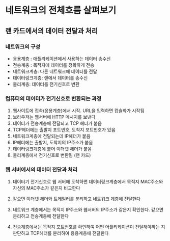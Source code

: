 # 네트워크의 전체흐름 살펴보기

## 랜 카드에서의 데이터 전달과 처리

### 네트워크의 구성

- 응용계층 : 애플리케이션에서 사용하는 데이터 송수신
- 전송계충 : 목적지에 데이터를 정확하게 전송
- 네트워크계층: 다른 네트워크에 데이터를 전달
- 데이터링크계층: 랜에서 데이터를 송수신
- 물리계층: 데이터를 전기신호로 변환

### 컴퓨터의 데이터가 전기신호로 변환되는 과정

1. 웹사이트에 접속(응용계층)에서 시작. URL을 입력하면 캡슐화가 시작됨
2. 브라우저는 웹서버에 HTTP 메시지를 보낸다
3. 데이터가 전송계층에 전달되고 TCP 헤더가 붙음
4. TCP헤더에는 출발지 포트번호, 도착지 포트번호가 있음
5. 네트워크계층에 전달되는데 IP헤더가 붙음
6. IP헤더에는 출발지, 도착지의 IP주소가 붙음
7. 데이터링크계층에 붙어 이더넷 헤더가 붙음
8. 물리계층에서 전기신호로 변환됨 (랜 카드)

### 웹 서버에서의 데이터 전달과 처리

1. 데이터기 전기신호로 웹 서버에 도착하면 데이터링크계층에서 목적지 MAC주소와 자신의 MAC주소가 같은지 비교한다

2. 같으면 이더넷 헤더와 트레일러를 분리하고 네트워크 계층에 전달한다

3. 네트워크 계층에서는 목적지 IP주소와 웹서버의 IP주소가 같은지 확인한다. 같으면 분리하고 전송계층에 전달한다
4. 전송계층에서는 목적지 포트번호를 확인하여 어떤 어플리케이션이 전달해야하는 지 판단하고 TCP헤더를 분리하여 응용계층에 전달한다
